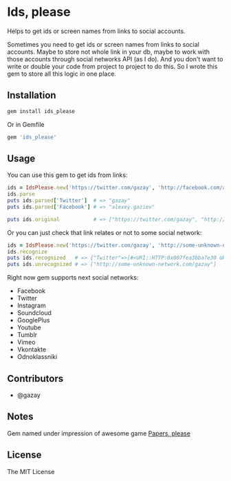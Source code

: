 # Ids, please

Helps to get ids or screen names from links to social accounts.

Sometimes you need to get ids or screen names from links to social accounts.
Maybe to store not whole link in your db, maybe to work with those accounts
through social networks API (as I do). And you don't want to write or double your
code from project to project to do this. So I wrote this gem to store all this logic
in one place.

## Installation

```bash
gem install ids_please
```

Or in Gemfile

```ruby
gem 'ids_please'
```

## Usage

You can use this gem to get ids from links:

```ruby
ids = IdsPlease.new('https://twitter.com/gazay', 'http://facebook.com/alexey.gaziev')
ids.parse
puts ids.parsed['Twitter']  # => "gazay"
puts ids.parsed['Facebook'] # => "alexey.gaziev"

puts ids.original           # => ["https://twitter.com/gazay", "http://facebook.com/alexey.gaziev"]
```

Or you can just check that link relates or not to some social network:

```ruby
ids = IdsPlease.new('https://twitter.com/gazay', 'http://some-unknown-network.com/gazay')
ids.recognize
puts ids.recognized   # => {"Twitter"=>[#<URI::HTTP:0x007fea3bba7e30 URL:http://twitter.com/gazay>]}
puts ids.unrecognized # => ["http://some-unknown-network.com/gazay"]
```

Right now gem supports next social networks:

* Facebook
* Twitter
* Instagram
* Soundcloud
* GooglePlus
* Youtube
* Tumblr
* Vimeo
* Vkontakte
* Odnoklassniki

## Contributors

* @gazay

## Notes

Gem named under impression of awesome game [Papers, please](http://papersplea.se/)

## License

The MIT License
